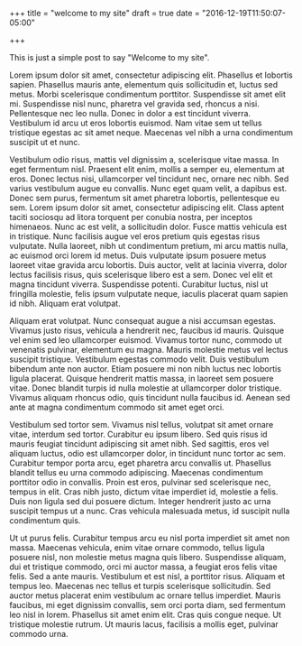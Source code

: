 +++
title = "welcome to my site"
draft = true
date = "2016-12-19T11:50:07-05:00"

+++

This is just a simple post to say "Welcome to my site".

Lorem ipsum dolor sit amet, consectetur adipiscing elit. Phasellus et lobortis sapien. Phasellus mauris ante, elementum quis sollicitudin et, luctus sed metus. Morbi scelerisque condimentum porttitor. Suspendisse sit amet elit mi. Suspendisse nisl nunc, pharetra vel gravida sed, rhoncus a nisi. Pellentesque nec leo nulla. Donec in dolor a est tincidunt viverra. Vestibulum id arcu ut eros lobortis euismod. Nam vitae sem ut tellus tristique egestas ac sit amet neque. Maecenas vel nibh a urna condimentum suscipit ut et nunc.

Vestibulum odio risus, mattis vel dignissim a, scelerisque vitae massa. In eget fermentum nisl. Praesent elit enim, mollis a semper eu, elementum at eros. Donec lectus nisi, ullamcorper vel tincidunt nec, ornare nec nibh. Sed varius vestibulum augue eu convallis. Nunc eget quam velit, a dapibus est. Donec sem purus, fermentum sit amet pharetra lobortis, pellentesque eu sem. Lorem ipsum dolor sit amet, consectetur adipiscing elit. Class aptent taciti sociosqu ad litora torquent per conubia nostra, per inceptos himenaeos. Nunc ac est velit, a sollicitudin dolor. Fusce mattis vehicula est in tristique. Nunc facilisis augue vel eros pretium quis egestas risus vulputate. Nulla laoreet, nibh ut condimentum pretium, mi arcu mattis nulla, ac euismod orci lorem id metus. Duis vulputate ipsum posuere metus laoreet vitae gravida arcu lobortis. Duis auctor, velit at lacinia viverra, dolor lectus facilisis risus, quis scelerisque libero est a sem. Donec vel elit et magna tincidunt viverra. Suspendisse potenti. Curabitur luctus, nisl ut fringilla molestie, felis ipsum vulputate neque, iaculis placerat quam sapien id nibh. Aliquam erat volutpat.

Aliquam erat volutpat. Nunc consequat augue a nisi accumsan egestas. Vivamus justo risus, vehicula a hendrerit nec, faucibus id mauris. Quisque vel enim sed leo ullamcorper euismod. Vivamus tortor nunc, commodo ut venenatis pulvinar, elementum eu magna. Mauris molestie metus vel lectus suscipit tristique. Vestibulum egestas commodo velit. Duis vestibulum bibendum ante non auctor. Etiam posuere mi non nibh luctus nec lobortis ligula placerat. Quisque hendrerit mattis massa, in laoreet sem posuere vitae. Donec blandit turpis id nulla molestie at ullamcorper dolor tristique. Vivamus aliquam rhoncus odio, quis tincidunt nulla faucibus id. Aenean sed ante at magna condimentum commodo sit amet eget orci.

Vestibulum sed tortor sem. Vivamus nisl tellus, volutpat sit amet ornare vitae, interdum sed tortor. Curabitur eu ipsum libero. Sed quis risus id mauris feugiat tincidunt adipiscing sit amet nibh. Sed sagittis, eros vel aliquam luctus, odio est ullamcorper dolor, in tincidunt nunc tortor ac sem. Curabitur tempor porta arcu, eget pharetra arcu convallis ut. Phasellus blandit tellus eu urna commodo adipiscing. Maecenas condimentum porttitor odio in convallis. Proin est eros, pulvinar sed scelerisque nec, tempus in elit. Cras nibh justo, dictum vitae imperdiet id, molestie a felis. Duis non ligula sed dui posuere dictum. Integer hendrerit justo ac urna suscipit tempus ut a nunc. Cras vehicula malesuada metus, id suscipit nulla condimentum quis.

Ut ut purus felis. Curabitur tempus arcu eu nisl porta imperdiet sit amet non massa. Maecenas vehicula, enim vitae ornare commodo, tellus ligula posuere nisl, non molestie metus magna quis libero. Suspendisse aliquam, dui et tristique commodo, orci mi auctor massa, a feugiat eros felis vitae felis. Sed a ante mauris. Vestibulum et est nisl, a porttitor risus. Aliquam et tempus leo. Maecenas nec tellus et turpis scelerisque sollicitudin. Sed auctor metus placerat enim vestibulum ac ornare tellus imperdiet. Mauris faucibus, mi eget dignissim convallis, sem orci porta diam, sed fermentum leo nisl in lorem. Phasellus sit amet enim elit. Cras quis congue neque. Ut tristique molestie rutrum. Ut mauris lacus, facilisis a mollis eget, pulvinar commodo urna.
